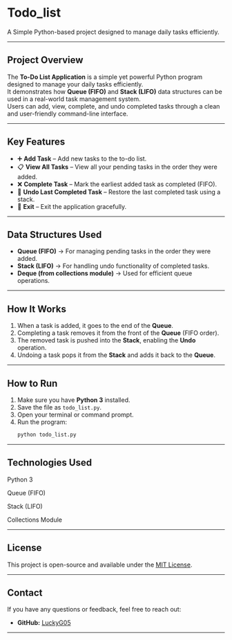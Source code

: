 # Todo_list
A Simple Python-based project designed to manage daily tasks efficiently.

---

## Project Overview
The **To-Do List Application** is a simple yet powerful Python program designed to manage your daily tasks efficiently.  
It demonstrates how **Queue (FIFO)** and **Stack (LIFO)** data structures can be used in a real-world task management system.  
Users can add, view, complete, and undo completed tasks through a clean and user-friendly command-line interface.

---

## Key Features
- ➕ **Add Task** – Add new tasks to the to-do list.  
- 📋 **View All Tasks** – View all your pending tasks in the order they were added.  
- ❌ **Complete Task** – Mark the earliest added task as completed (FIFO).  
- 🔄 **Undo Last Completed Task** – Restore the last completed task using a stack.  
- 🚪 **Exit** – Exit the application gracefully.

---

## Data Structures Used
- **Queue (FIFO)** → For managing pending tasks in the order they were added.  
- **Stack (LIFO)** → For handling undo functionality of completed tasks.  
- **Deque (from collections module)** → Used for efficient queue operations.  

---

## How It Works
1. When a task is added, it goes to the end of the **Queue**.  
2. Completing a task removes it from the front of the **Queue** (FIFO order).  
3. The removed task is pushed into the **Stack**, enabling the **Undo** operation.  
4. Undoing a task pops it from the **Stack** and adds it back to the **Queue**.

---

## How to Run
1. Make sure you have **Python 3** installed.  
2. Save the file as `todo_list.py`.  
3. Open your terminal or command prompt.  
4. Run the program:
   ```bash
   python todo_list.py

---

## Technologies Used

Python 3

Queue (FIFO)

Stack (LIFO)

Collections Module

---

## License
This project is open-source and available under the [MIT License](https://opensource.org/licenses/MIT).

---

## Contact
If you have any questions or feedback, feel free to reach out:
* **GitHub:** [LuckyG05](https://github.com/LuckyG05)

---

